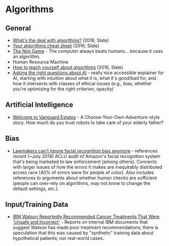 # Algorithms

## General

* [What's the deal with algorithms?](http://www.slate.com/articles/technology/future_tense/2016/02/what_is_an_algorithm_an_explainer.html)  (2016, Slate)
* [Your algorithms cheat sheet](http://www.slate.com/articles/technology/future_tense/2016/02/algorithms_101_a_cheat_sheet_to_the_terminology_the_ethical_debates_and.html) (2016, Slate)
* [The Nim Game](http://www.archimedes-lab.org/game_nim/nim.html#) - The computer always beats humans... because it uses an algorithm. 
* Human Resource Machine
* [How to teach yourself about algorithms](http://www.slate.com/articles/technology/future_tense/2016/02/how_to_teach_yourself_about_algorithms.html) (2016, Slate)
* [Asking the right questions about AI](https://medium.com/@yonatanzunger/asking-the-right-questions-about-ai-7ed2d9820c48) - really nice accessible explainer for AI, starting with intuition about what it is, what it's good/bad for, and how it intersects with classes of ethical issues (e.g., bias, whether you're optimizing for the right criterion, opacity)

## Artificial Intelligence

* [Welcome to Vanguard Estates](https://datasociety.net/wp-content/uploads/2018/06/rose_vanguard-estates.pdf) - A Choose-Your-Own-Adventure-style story. How much do you trust robots to take care of your elderly father? 

## Bias

* [Lawmakers can't ignore facial recognition bias anymore](https://www.wired.com/story/amazon-facial-recognition-congress-bias-law-enforcement/?mbid=social_twitter_onsiteshare) - references recent (~July 2018) ACLU audit of Amazon's facial recognition system that's being marketed to law enforcement (among others). Connects with larger issues of how the errors it makes are inequitably distributed across race (40% of errors were for people of color). Also includes references to arguments about whether human checks are sufficient (people can over-rely on algorithms, may not know to change the default settings, etc.).

## Input/Training Data

* [IBM Watson Reportedly Recommended Cancer Treatments That Were 'Unsafe and Incorrect'](https://gizmodo.com/ibm-watson-reportedly-recommended-cancer-treatments-tha-1827868882) - Reports on internal IBM documents that suggest Watson has made poor treatment recommendations; there is speculation that this was caused by "synthetic" training data about hypothetical patients; not real-world cases. 
